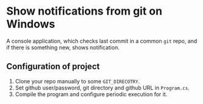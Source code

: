 ﻿# Show notifications from git on Windows

A console application, which checks last commit in a common `git` repo, and if there is something new, shows notification.

## Configuration of project

1. Clone your repo manually to some `GIT_DIRECOTRY`.
2. Set github user/password, git directory and github URL in `Program.cs`.
3. Compile the program and configure periodic execution for it. 